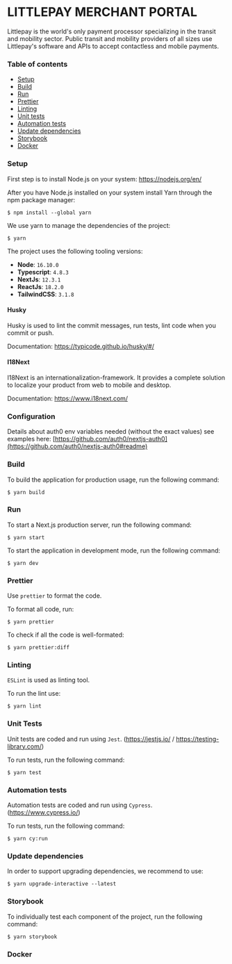 # LITTLEPAY MERCHANT PORTAL

Littlepay is the world's only payment processor specializing in the transit and mobility sector. Public transit and mobility providers of all sizes use Littlepay's software and APIs to accept contactless and mobile payments.

### Table of contents
- [Setup](README.md#setup)
- [Build](README.md#build)
- [Run](README.md#run)
- [Prettier](README.md#prettier)
- [Linting](README.md#linting)
- [Unit tests](README.md#unit-tests)
- [Automation tests](README.md#automation-tests)
- [Update dependencies](README.md#update-dependencies)
- [Storybook](README.md#storybook)
- [Docker](README.md#docker)

### Setup
First step is to install Node.js on your system: https://nodejs.org/en/

After you have Node.js installed on your system install Yarn through the npm package manager:
```
$ npm install --global yarn
```
We use yarn to manage the dependencies of the project:
```
$ yarn
```

The project uses the following tooling versions:
- **Node**: `16.10.0`
- **Typescript**: `4.8.3`
- **NextJs**: `12.3.1`
- **ReactJs**: `18.2.0`
- **TailwindCSS**: `3.1.8`

#### Husky
Husky is used to lint the commit messages, run tests, lint code when you commit or push.

Documentation: https://typicode.github.io/husky/#/

#### I18Next
I18Next is an internationalization-framework. It provides a complete solution to localize your product from web to mobile and desktop.

Documentation: https://www.i18next.com/

### Configuration
Details about auth0 env variables needed (without the exact values) see examples here: [https://github.com/auth0/nextjs-auth0](https://github.com/auth0/nextjs-auth0#readme)

### Build
To build the application for production usage, run the following command:
```
$ yarn build
```

### Run
To start a Next.js production server, run the following command:
```
$ yarn start
```

To start the application in development mode, run the following command:
```
$ yarn dev
```

### Prettier
Use `prettier` to format the code.

To format all code, run:
```
$ yarn prettier
```
To check if all the code is well-formated:
```
$ yarn prettier:diff
```

### Linting
`ESLint` is used as linting tool.

To run the lint use:
```
$ yarn lint
```

### Unit Tests
Unit tests are coded and run using `Jest`. (https://jestjs.io/ / https://testing-library.com/)

To run tests, run the following command:
```
$ yarn test
```

### Automation tests
Automation tests are coded and run using `Cypress`. (https://www.cypress.io/)

To run tests, run the following command:
```
$ yarn cy:run
```

### Update dependencies
In order to support upgrading dependencies, we recommend to use:
```
$ yarn upgrade-interactive --latest
```

### Storybook
To individually test each component of the project, run the following command:
```
$ yarn storybook
```

### Docker
